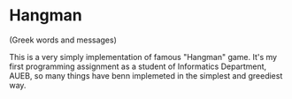 # Hangman

(Greek words and messages)

This is a very simply implementation of famous "Hangman" game. It's my first programming assignment as a student of Informatics Department, AUEB, so many things have benn implemeted in the simplest and greediest way.
